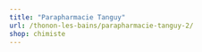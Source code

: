 ```yaml
---
title: "Parapharmacie Tanguy"
url: /thonon-les-bains/parapharmacie-tanguy-2/
shop: chimiste
---
```

